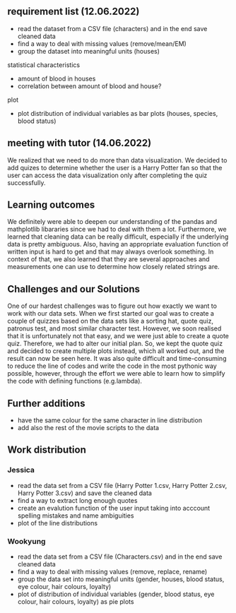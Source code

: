 ## requirement list (12.06.2022)
- read the dataset from a CSV file (characters) and in the end save cleaned data 
- find a way to deal with missing values (remove/mean/EM)
- group the dataset into meaningful units (houses)

statistical characteristics
- amount of blood in houses                                                                                                                                               
- correlation between amount of blood and house?

plot
- plot distribution of individual variables as bar plots (houses, species, blood status)

## meeting with tutor (14.06.2022)
We realized that we need to do more than data visualization. 
We decided to add quizes to determine whether the user is a Harry Potter fan so that the user can access the data visualization only after completing the quiz successfully. 

## Learning outcomes
We definitely were able to deepen our understanding of the pandas and mathplotlib libararies since we had to deal with them a lot. Furthermore, we learned that cleaning data can be really difficult, especially if the underlying data is pretty ambiguous. Also, having an appropriate evaluation function of written input is hard to get and that may always overlook something. In context of that, we also learned that they are several approaches and measurements one can use to determine how closely related strings are. 

## Challenges and our Solutions
One of our hardest challenges was to figure out how exactly we want to work with our data sets. When we first started our goal was to create a couple of quizzes based on the data sets like a sorting hat, quote quiz, patronus test, and most similar character test. However, we soon realised that it is unfortunately not that easy, and we were just able to create a quote quiz. Therefore, we had to alter our initial plan. So, we kept the quote quiz and decided to create multiple plots instead, which all worked out, and the result can now be seen here. It was also quite difficult and time-consuming to reduce the line of codes and write the code in the most pythonic way possible, however, through the effort we were able to learn how to simplify the code with defining functions (e.g.lambda).

## Further additions
- have the same colour for the same character in line distribution 
- add also the rest of the movie scripts to the data

## Work distribution
### Jessica
- read the data set from a CSV file (Harry Potter 1.csv, Harry Potter 2.csv, Harry Potter 3.csv) and save the cleaned data 
- find a way to extract long enough quotes 
- create an evalution function of the user input taking into acccount spelling mistakes and name ambiguities 
- plot of the line distributions

### Wookyung 
- read the data set from a CSV file (Characters.csv) and in the end save cleaned data 
- find a way to deal with missing values (remove, replace, rename)
- group the data set into meaningful units (gender, houses, blood status, eye colour, hair colours, loyalty)
- plot of distribution of individual variables (gender, blood status, eye colour, hair colours, loyalty) as pie plots
